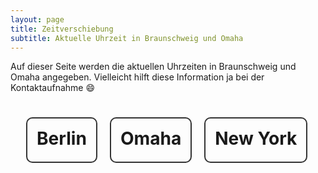 ```yaml
---
layout: page
title: Zeitverschiebung
subtitle: Aktuelle Uhrzeit in Braunschweig und Omaha
---
```


Auf dieser Seite werden die aktuellen Uhrzeiten in Braunschweig und Omaha angegeben. Vielleicht hilft diese Information ja bei der Kontaktaufnahme 😄


<html>
<style>
    #clocks {
        text-align: center;
        font-size: x-large;
        display: inline-flex;
        flex-direction: row;
        align-items: center;
        margin-top: 15px;
        margin-bottom: 15px;
        margin-left: 15px;
        margin-right: 15px;
    }
    .clock {
        font-size: x-large;
        text-align: center;
        border: 2px solid #333;
        border-radius: 10px;
        padding: 15px;
        /*width: calc(100% - 40px); /* Adjusting box size */
        max-width: 400px;
        margin-top: 10px;
        margin-bottom: 10px;
        margin-left: 10px;
        margin-right: 10px;
    }
    .clock h3 {
        margin-top: 0;
        margin-bottom: 5px;
    }
</style>
<body>
<div id="clocks">
    <div id="berlin" class="clock">
        <h3>Berlin</h3>
        <div id="berlinTime"></div>
    </div>
    <div id="Omaha" class="clock">
        <h3>Omaha</h3>
        <div id="omahaTime"></div>
    </div>
    <div id="newYork" class="clock">
        <h3>New York</h3>
        <div id="newYorkTime"></div>
    </div>
</div>

<script>
function updateClocks() {
    const londonTime = new Date().toLocaleString("de", {timeZone: "Europe/Berlin"}).slice(0, -3);
    document.getElementById("berlinTime").textContent = londonTime;

    const newDelhiTime = new Date().toLocaleString("de", {timeZone: "America/Chicago"}).slice(0, -3);
    document.getElementById("omahaTime").textContent = newDelhiTime;

    const newYorkTime = new Date().toLocaleString("de", {timeZone: "America/New_York"}).slice(0, -3);
    document.getElementById("newYorkTime").textContent = newYorkTime;
}

// Update clocks every second
setInterval(updateClocks, 1000);

// Initial update
updateClocks();
</script>
</body>
</html>